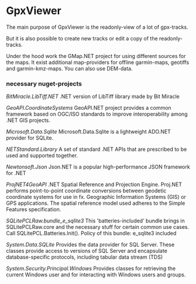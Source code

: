 # GpxViewer

The main purpose of GpxViewer is the readonly-view of a lot of gpx-tracks.
   
But it is also possible to create new tracks or edit a copy of the readonly-tracks.

Under the hood work the GMap.NET project for using different sources for the maps. It exist additional map-providers
for offline garmin-maps, geotiffs and garmin-kmz-maps. You can also use DEM-data.

### necessary nuget-projects

*BitMiracle.LibTiff.NET*
.NET version of LibTiff library made by Bit Miracle

*GeoAPI.CoordinateSystems*
GeoAPI.NET project provides a common framework based on OGC/ISO standards to improve interoperability among .NET GIS projects.

*Microsoft.Data.Sqlite*
Microsoft.Data.Sqlite is a lightweight ADO.NET provider for SQLite.

*NETStandard.Library*
A set of standard .NET APIs that are prescribed to be used and supported together. 

*Newtonsoft.Json*
Json.NET is a popular high-performance JSON framework for .NET

*ProjNET4GeoAPI*
.NET Spatial Reference and Projection Engine.
Proj.NET performs point-to-point coordinate conversions between geodetic coordinate systems for use in fx. Geographic Information Systems (GIS) or GPS applications. The spatial reference model used adheres to the Simple Features specification.

*SQLitePCLRaw.bundle_e_sqlite3*
This 'batteries-included' bundle brings in SQLitePCLRaw.core and the necessary stuff for certain common use cases.  Call SQLitePCL.Batteries.Init().  Policy of this bundle: e_sqlite3 included

*System.Data.SQLite*
Provides the data provider for SQL Server. These classes provide access to versions of SQL Server and encapsulate database-specific protocols, including tabular data stream (TDS)

*System.Security.Principal.Windows*
Provides classes for retrieving the current Windows user and for interacting with Windows users and groups.
